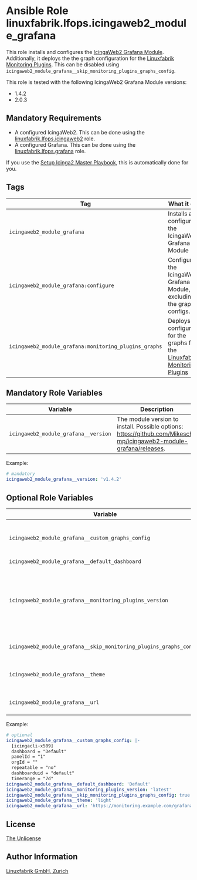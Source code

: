 # Ansible Role linuxfabrik.lfops.icingaweb2_module_grafana

This role installs and configures the [IcingaWeb2 Grafana Module](https://github.com/Mikesch-mp/icingaweb2-module-grafana).
Additionally, it deploys the the graph configuration for the [Linuxfabrik Monitoring Plugins](https://github.com/Linuxfabrik/monitoring-plugins). This can be disabled using `icingaweb2_module_grafana__skip_monitoring_plugins_graphs_config`.

This role is tested with the following IcingaWeb2 Grafana Module versions:

* 1.4.2
* 2.0.3


## Mandatory Requirements

* A configured IcingaWeb2. This can be done using the [linuxfabrik.lfops.icingaweb2](https://github.com/linuxfabrik/lfops/tree/main/roles/icingaweb2) role.
* A configured Grafana. This can be done using the [linuxfabrik.lfops.grafana](https://github.com/linuxfabrik/lfops/tree/main/roles/grafana) role.

If you use the [Setup Icinga2 Master Playbook](https://github.com/Linuxfabrik/lfops/blob/main/playbooks/setup_icinga2_master.yml), this is automatically done for you.


## Tags

| Tag                                                       | What it does                                                                                                                         |
| ---                                                       | ------------                                                                                                                         |
| `icingaweb2_module_grafana`                               | Installs and configures the IcingaWeb2 Grafana Module                                                                                |
| `icingaweb2_module_grafana:configure`                     | Configures the IcingaWeb2 Grafana Module, excluding the graph configs.                                                               |
| `icingaweb2_module_grafana:monitoring_plugins_graphs`     | Deploys the configuration for the graphs for the [Linuxfabrik Monitoring Plugins](https://github.com/Linuxfabrik/monitoring-plugins) |


## Mandatory Role Variables

| Variable                             | Description                                                                                                        |
| --------                             | -----------                                                                                                        |
| `icingaweb2_module_grafana__version` | The module version to install. Possible options: https://github.com/Mikesch-mp/icingaweb2-module-grafana/releases. |

Example:
```yaml
# mandatory
icingaweb2_module_grafana__version: 'v1.4.2'
```


## Optional Role Variables

| Variable | Description | Default Value |
| -------- | ----------- | ------------- |
| `icingaweb2_module_grafana__custom_graphs_config` | Multiline string. Custom configuration for the Grafana Graphs, will be deployed to `/etc/icingweb2/modules/grafana/graphs.ini` along with the configuration for the [Linuxfabrik Monitoring Plugins](https://github.com/Linuxfabrik/monitoring-plugins) | `''` |
| `icingaweb2_module_grafana__default_dashboard` | Name of the default Grafana dashboard | `'Default'` |
| `icingaweb2_module_grafana__monitoring_plugins_version` | The version of the monitoring plugins that will be used for generating the grafana graph configuration. Possible options: * `latest`: The **latest stable** release. See the [Releases](https://github.com/Linuxfabrik/monitoring-plugins/releases).<br> * `main`: The development version. Use with care.<br> * A specific release, for example `2022030201`. See the [Releases](https://github.com/Linuxfabrik/monitoring-plugins/releases). | `'{{ lfops__monitoring_plugins_version \| default("latest") }}'` |
| `icingaweb2_module_grafana__skip_monitoring_plugins_graphs_config` | Skip the deployment of the graph configuration for [Linuxfabrik Monitoring Plugins](https://github.com/Linuxfabrik/monitoring-plugins). | `false` |
| `icingaweb2_module_grafana__theme` | The theme for the Grafana graphs. Possible options:<br> * `dark`<br> * `light` | `'light'` |
| `icingaweb2_module_grafana__url` | The Grafana URL. This should be reachable from both the IcingaWeb2 server and the client device. | `{{ grafana__root_url }}` |

Example:
```yaml
# optional
icingaweb2_module_grafana__custom_graphs_config: |-
  [icingacli-x509]
  dashboard = "Default"
  panelId = "1"
  orgId = ""
  repeatable = "no"
  dashboarduid = "default"
  timerange = "7d"
icingaweb2_module_grafana__default_dashboard: 'Default'
icingaweb2_module_grafana__monitoring_plugins_version: 'latest'
icingaweb2_module_grafana__skip_monitoring_plugins_graphs_config: true
icingaweb2_module_grafana__theme: 'light'
icingaweb2_module_grafana__url: 'https://monitoring.example.com/grafana'
```


## License

[The Unlicense](https://unlicense.org/)


## Author Information

[Linuxfabrik GmbH, Zurich](https://www.linuxfabrik.ch)
